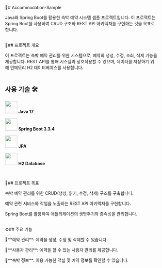 🏨# Accommodation-Sample 

Java와 Spring Boot를 활용한 숙박 예약 시스템 샘플 프로젝트입니다. 이 프로젝트는 Spring Boot를 사용하여 CRUD 구조와 REST API 아키텍처를 구현하는 것을 목표로 합니다.
<br />
<br />

📝## 프로젝트 개요 

이 프로젝트는 숙박 예약 관리를 위한 시스템으로, 예약의 생성, 수정, 조회, 삭제 기능을 제공합니다. REST API를 통해 시스템과 상호작용할 수 있으며, 데이터를 저장하기 위해 인메모리 H2 데이터베이스를 사용합니다.
<br />
<br />

## 사용 기술 🛠️

<p>
  <img src="https://upload.wikimedia.org/wikipedia/en/3/30/Java_programming_language_logo.svg" width="40" height="40"/>
  <strong>Java 17</strong>
</p>

<p>
  <img src="https://upload.wikimedia.org/wikipedia/commons/4/44/Spring_Framework_Logo_2018.svg" width="40" height="40"/>
  <strong>Spring Boot 3.3.4</strong>
</p>

<p>
  <img src="https://jakarta.ee/images/jakarta/jakartaee-icon.png" width="40" height="40"/>
  <strong>JPA</strong>
</p>

<p>
  <img src="https://h2database.com/html/images/h2-logo-2.png" width="40" height="40"/>
  <strong>H2 Database</strong>
</p>
<br />


🎯## 프로젝트 목표 

 <p>숙박 예약 관리를 위한 CRUD(생성, 읽기, 수정, 삭제) 구조를 구축합니다.</p>
 <p>예약 관련 서비스와 작업을 노출하는 REST API 아키텍처를 구현합니다.</p>
 <p>Spring Boot를 활용하여 애플리케이션의 생명주기와 종속성을 관리합니다.</p>
<br />
⚙️## 주요 기능 

 <p>📅**예약 관리**: 예약을 생성, 수정 및 삭제할 수 있습니다. </p>
 <p>👤**사용자 관리**: 예약을 할 수 있는 사용자 관리를 제공합니다. </p>
 <p>🏡**숙박 정보**: 이용 가능한 객실 및 예약 정보를 확인할 수 있습니다. </p>
